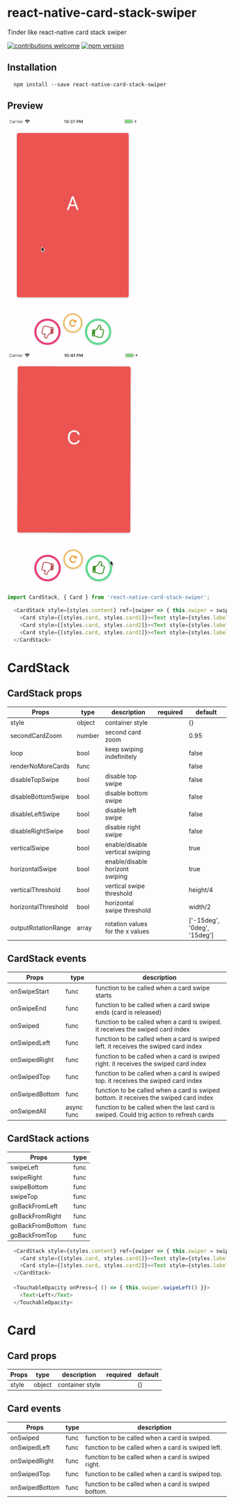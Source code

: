# react-native-card-stack-swiper
Tinder like react-native card stack swiper

[![contributions welcome](https://img.shields.io/badge/contributions-welcome-brightgreen.svg?style=flat)](https://github.com/dwyl/react-native-card-stack-swiper/issues)
[![npm version](https://badge.fury.io/js/react-native-card-stack-swiper.svg)](https://badge.fury.io/js/react-native-card-stack-swiper)

## Installation

```
  npm install --save react-native-card-stack-swiper
```

## Preview

![App preview](/animation.gif)
![App preview2](/animation2.gif)

```javascript
import CardStack, { Card } from 'react-native-card-stack-swiper';
```

```javascript
  <CardStack style={styles.content} ref={swiper => { this.swiper = swiper }}>
    <Card style={[styles.card, styles.card1]}><Text style={styles.label}>A</Text></Card>
    <Card style={[styles.card, styles.card2]}><Text style={styles.label}>B</Text></Card>
    <Card style={[styles.card, styles.card1]}><Text style={styles.label}>C</Text></Card>
  </CardStack>
```

# CardStack

## CardStack props
| Props               | type          | description                     | required      | default       |
| --------------------| ------------- | --------------------------------| ------------- | ------------- |
| style               | object        | container style                 |               | {}            |
| secondCardZoom      | number        | second card zoom                |               | 0.95          |
| loop                | bool          | keep swiping indefinitely       |               | false         |
| renderNoMoreCards   | func          |                                 |               | false         |
| disableTopSwipe     | bool          | disable top swipe               |               | false         |
| disableBottomSwipe  | bool          | disable bottom swipe            |               | false         |
| disableLeftSwipe    | bool          | disable left swipe              |               | false         |
| disableRightSwipe   | bool          | disable right swipe             |               | false         |
| verticalSwipe       | bool          | enable/disable vertical swiping |               | true          |
| horizontalSwipe     | bool          | enable/disable horizont swiping |               | true          |
| verticalThreshold   | bool          | vertical swipe threshold        |               | height/4      |
| horizontalThreshold | bool          | horizontal swipe threshold      |               | width/2       |
| outputRotationRange | array         | rotation values for the x values|               | ['-15deg', '0deg', '15deg'] |


## CardStack events
| Props             | type          | description                 |
| ----------------- | ------------- | --------------------------- |
| onSwipeStart    | func           | function to be called when a card swipe starts |
| onSwipeEnd    | func           | function to be called when a card swipe ends (card is released) |
| onSwiped          | func           | function to be called when a card is swiped. it receives the swiped card index   |
| onSwipedLeft      | func           | function to be called when a card is swiped left. it receives the swiped card index   |
| onSwipedRight     | func           | function to be called when a card is swiped right. it receives the swiped card index   |
| onSwipedTop       | func           | function to be called when a card is swiped top. it receives the swiped card index  |
| onSwipedBottom    | func           | function to be called when a card is swiped bottom. it receives the swiped card index |
| onSwipedAll    | async func     | function to be called when the last card is swiped. Could trig action to refresh cards |


## CardStack actions
| Props             | type          |
| ----------------- | ------------- |
| swipeLeft         | func          |
| swipeRight        | func          |
| swipeBottom       | func          |
| swipeTop          | func          |
| goBackFromLeft    | func          |
| goBackFromRight   | func          |
| goBackFromBottom  | func          |
| goBackFromTop     | func          |

```javascript
  <CardStack style={styles.content} ref={swiper => { this.swiper = swiper }}>
    <Card style={[styles.card, styles.card1]}><Text style={styles.label}>A</Text></Card>
    <Card style={[styles.card, styles.card2]}><Text style={styles.label}>B</Text></Card>
  </CardStack>

  <TouchableOpacity onPress={ () => { this.swiper.swipeLeft() }}>
    <Text>Left</Text>
  </TouchableOpacity>
```


# Card

## Card props
| Props               | type          | description                     | required      | default       |
| --------------------| ------------- | --------------------------------| ------------- | ------------- |
| style               | object        | container style                 |               | {}            |

## Card events
| Props             | type          | description                 |
| ----------------- | ------------- | --------------------------- |
| onSwiped          | func          | function to be called when a card is swiped.   |
| onSwipedLeft      | func          | function to be called when a card is swiped left.  |
| onSwipedRight     | func          | function to be called when a card is swiped right.   |
| onSwipedTop       | func          | function to be called when a card is swiped top.  |
| onSwipedBottom    | func          | function to be called when a card is swiped bottom. |
